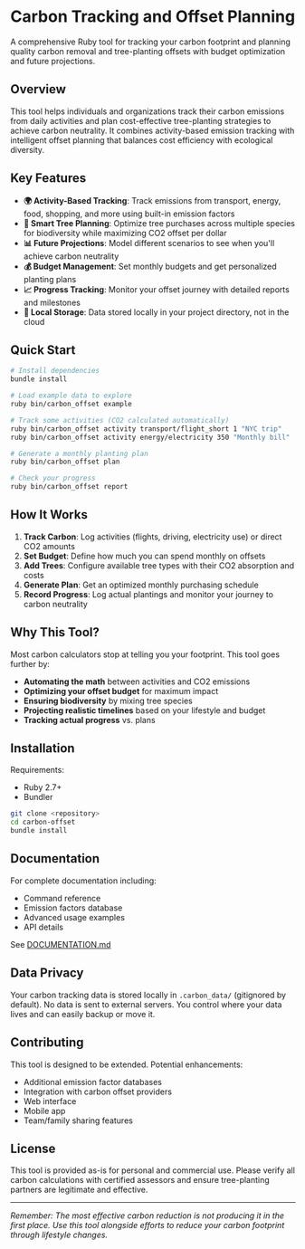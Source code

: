 # Carbon Tracking and Offset Planning

A comprehensive Ruby tool for tracking your carbon footprint and planning quality carbon removal and tree-planting offsets with budget optimization and future projections.

## Overview

This tool helps individuals and organizations track their carbon emissions from daily activities and plan cost-effective tree-planting strategies to achieve carbon neutrality. It combines activity-based emission tracking with intelligent offset planning that balances cost efficiency with ecological diversity.

## Key Features

- **🌍 Activity-Based Tracking**: Track emissions from transport, energy, food, shopping, and more using built-in emission factors
- **🌳 Smart Tree Planning**: Optimize tree purchases across multiple species for biodiversity while maximizing CO2 offset per dollar
- **📊 Future Projections**: Model different scenarios to see when you'll achieve carbon neutrality
- **💰 Budget Management**: Set monthly budgets and get personalized planting plans
- **📈 Progress Tracking**: Monitor your offset journey with detailed reports and milestones
- **💾 Local Storage**: Data stored locally in your project directory, not in the cloud

## Quick Start

```bash
# Install dependencies
bundle install

# Load example data to explore
ruby bin/carbon_offset example

# Track some activities (CO2 calculated automatically)
ruby bin/carbon_offset activity transport/flight_short 1 "NYC trip"
ruby bin/carbon_offset activity energy/electricity 350 "Monthly bill"

# Generate a monthly planting plan
ruby bin/carbon_offset plan

# Check your progress
ruby bin/carbon_offset report
```

## How It Works

1. **Track Carbon**: Log activities (flights, driving, electricity use) or direct CO2 amounts
2. **Set Budget**: Define how much you can spend monthly on offsets
3. **Add Trees**: Configure available tree types with their CO2 absorption and costs
4. **Generate Plan**: Get an optimized monthly purchasing schedule
5. **Record Progress**: Log actual plantings and monitor your journey to carbon neutrality

## Why This Tool?

Most carbon calculators stop at telling you your footprint. This tool goes further by:

- **Automating the math** between activities and CO2 emissions
- **Optimizing your offset budget** for maximum impact
- **Ensuring biodiversity** by mixing tree species
- **Projecting realistic timelines** based on your lifestyle and budget
- **Tracking actual progress** vs. plans

## Installation

Requirements:
- Ruby 2.7+ 
- Bundler

```bash
git clone <repository>
cd carbon-offset
bundle install
```

## Documentation

For complete documentation including:
- Command reference
- Emission factors database
- Advanced usage examples
- API details

See [DOCUMENTATION.md](DOCUMENTATION.md)

## Data Privacy

Your carbon tracking data is stored locally in `.carbon_data/` (gitignored by default). No data is sent to external servers. You control where your data lives and can easily backup or move it.

## Contributing

This tool is designed to be extended. Potential enhancements:
- Additional emission factor databases
- Integration with carbon offset providers
- Web interface
- Mobile app
- Team/family sharing features

## License

This tool is provided as-is for personal and commercial use. Please verify all carbon calculations with certified assessors and ensure tree-planting partners are legitimate and effective.

---

*Remember: The most effective carbon reduction is not producing it in the first place. Use this tool alongside efforts to reduce your carbon footprint through lifestyle changes.*